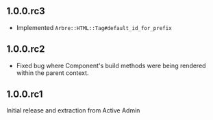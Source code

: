 ## 1.0.0.rc3

* Implemented `Arbre::HTML::Tag#default_id_for_prefix`

## 1.0.0.rc2

  * Fixed bug where Component's build methods were being rendered within the
    parent context.

## 1.0.0.rc1

Initial release and extraction from Active Admin
